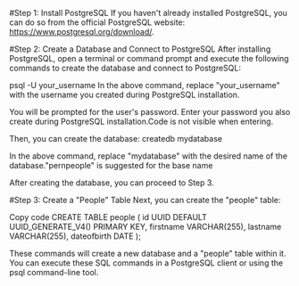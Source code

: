 #Step 1: Install PostgreSQL
If you haven't already installed PostgreSQL, you can do so from the official PostgreSQL website: https://www.postgresql.org/download/.


#Step 2: Create a Database and Connect to PostgreSQL
After installing PostgreSQL, open a terminal or command prompt and execute the following commands to create the database and connect to PostgreSQL:

psql -U your_username
In the above command, replace "your_username" with the username you created during PostgreSQL installation.

You will be prompted for the user's password. Enter your password you also create during PostgreSQL installation.Code is not visible when entering. 

Then, you can create the database:
createdb mydatabase

In the above command, replace "mydatabase" with the desired name of the database."pernpeople" is suggested for the base name

After creating the database, you can proceed to Step 3.

#Step 3: Create a "People" Table
Next, you can create the "people" table:

Copy code
CREATE TABLE people (
    id UUID DEFAULT UUID_GENERATE_V4() PRIMARY KEY,
    firstname VARCHAR(255),
    lastname VARCHAR(255),
    dateofbirth DATE
);

These commands will create a new database and a "people" table within it. You can execute these SQL commands in a PostgreSQL client or using the psql command-line tool.
